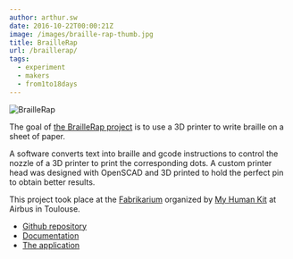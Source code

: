 ```yaml
---
author: arthur.sw
date: 2016-10-22T00:00:21Z
image: /images/braille-rap-thumb.jpg
title: BrailleRap
url: /braillerap/
tags:
  - experiment
  - makers
  - from1to18days
---
```


![BrailleRap](/images/braille-rap.jpg)

The goal of [the BrailleRap project](https://github.com/arthursw/BrailleRap/blob/master/Documentation/documentation-fr.md) is to use a 3D printer to write braille on a sheet of paper.

A software converts text into braille and gcode instructions to control the nozzle of a 3D printer to print the corresponding dots. A custom printer head was designed with OpenSCAD and 3D printed to hold the perfect pin to obtain better results.

This project took place at the [Fabrikarium](http://myhumankit.org/actualite/fabrikarium-2016-au-croisement-des-mondes/) organized by [My Human Kit](http://myhumankit.org/) at Airbus in Toulouse.

 - [Github repository](https://github.com/arthursw/BrailleRap)
 - [Documentation](https://github.com/arthursw/BrailleRap/blob/master/Documentation/documentation-fr.md)
 - [The application](https://arthursw.github.io/BrailleRap/)